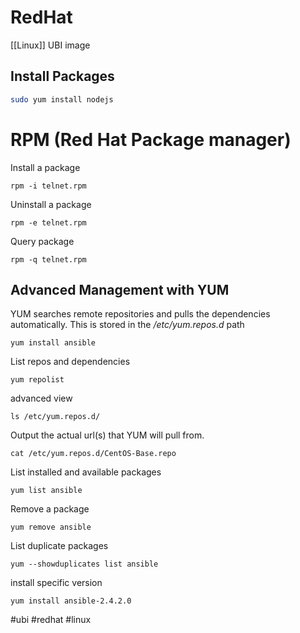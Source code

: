# RedHat
[[Linux]] UBI image 

## Install Packages
```bash
sudo yum install nodejs
```

# RPM (Red Hat Package manager)
Install a package
```
rpm -i telnet.rpm
```

Uninstall a package
```
rpm -e telnet.rpm
```

Query package
```
rpm -q telnet.rpm
```

## Advanced Management with YUM
YUM searches remote repositories and pulls the dependencies automatically. This is stored in the */etc/yum.repos.d*  path
```
yum install ansible
```

List repos and dependencies
```
yum repolist
```

advanced view
```
ls /etc/yum.repos.d/
```

Output the actual url(s) that YUM will pull from.
```
cat /etc/yum.repos.d/CentOS-Base.repo 
```

List installed and available packages
```
yum list ansible
```

Remove a package
```
yum remove ansible
```

List duplicate packages
```
yum --showduplicates list ansible
```

install specific version
```
yum install ansible-2.4.2.0
```





#ubi #redhat #linux 